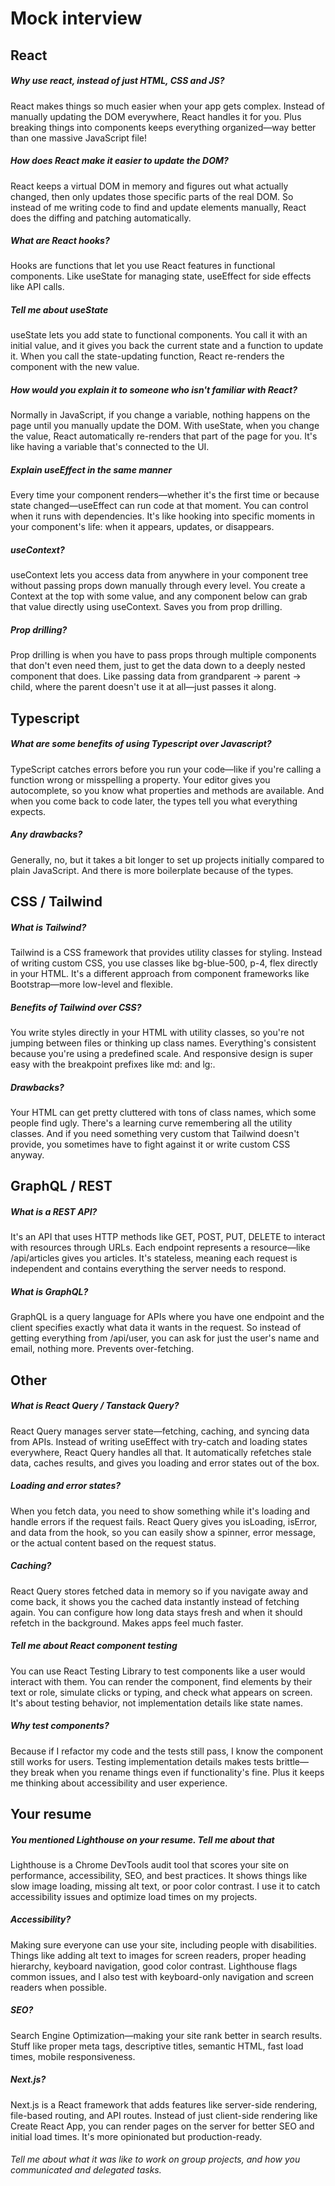 # Mock interview

## React

##### Why use react, instead of just HTML, CSS and JS?

React makes things so much easier when your app gets complex. Instead of manually updating the DOM everywhere, React handles it for you. Plus breaking things into components keeps everything organized—way better than one massive JavaScript file!

##### How does React make it easier to update the DOM?

React keeps a virtual DOM in memory and figures out what actually changed, then only updates those specific parts of the real DOM. So instead of me writing code to find and update elements manually, React does the diffing and patching automatically.

##### What are React hooks?

Hooks are functions that let you use React features in functional components. Like useState for managing state, useEffect for side effects like API calls.

##### Tell me about useState

useState lets you add state to functional components. You call it with an initial value, and it gives you back the current state and a function to update it. When you call the state-updating function, React re-renders the component with the new value.

##### How would you explain it to someone who isn't familiar with React?

Normally in JavaScript, if you change a variable, nothing happens on the page until you manually update the DOM. With useState, when you change the value, React automatically re-renders that part of the page for you. It's like having a variable that's connected to the UI.

##### Explain useEffect in the same manner

Every time your component renders—whether it's the first time or because state changed—useEffect can run code at that moment. You can control when it runs with dependencies. It's like hooking into specific moments in your component's life: when it appears, updates, or disappears.

##### useContext?

useContext lets you access data from anywhere in your component tree without passing props down manually through every level. You create a Context at the top with some value, and any component below can grab that value directly using useContext. Saves you from prop drilling.

##### Prop drilling?

Prop drilling is when you have to pass props through multiple components that don't even need them, just to get the data down to a deeply nested component that does. Like passing data from grandparent → parent → child, where the parent doesn't use it at all—just passes it along.

## Typescript

##### What are some benefits of using Typescript over Javascript?

TypeScript catches errors before you run your code—like if you're calling a function wrong or misspelling a property. Your editor gives you autocomplete, so you know what properties and methods are available. And when you come back to code later, the types tell you what everything expects.

##### Any drawbacks?

Generally, no, but it takes a bit longer to set up projects initially compared to plain JavaScript. And there is more boilerplate because of the types.

## CSS / Tailwind

##### What is Tailwind?

Tailwind is a CSS framework that provides utility classes for styling. Instead of writing custom CSS, you use classes like bg-blue-500, p-4, flex directly in your HTML. It's a different approach from component frameworks like Bootstrap—more low-level and flexible.

##### Benefits of Tailwind over CSS?

You write styles directly in your HTML with utility classes, so you're not jumping between files or thinking up class names. Everything's consistent because you're using a predefined scale. And responsive design is super easy with the breakpoint prefixes like md: and lg:.

##### Drawbacks?

Your HTML can get pretty cluttered with tons of class names, which some people find ugly. There's a learning curve remembering all the utility classes. And if you need something very custom that Tailwind doesn't provide, you sometimes have to fight against it or write custom CSS anyway.

## GraphQL / REST

##### What is a REST API?

It's an API that uses HTTP methods like GET, POST, PUT, DELETE to interact with resources through URLs. Each endpoint represents a resource—like /api/articles gives you articles. It's stateless, meaning each request is independent and contains everything the server needs to respond.

##### What is GraphQL?

GraphQL is a query language for APIs where you have one endpoint and the client specifies exactly what data it wants in the request. So instead of getting everything from /api/user, you can ask for just the user's name and email, nothing more. Prevents over-fetching.

## Other

##### What is React Query / Tanstack Query?

React Query manages server state—fetching, caching, and syncing data from APIs. Instead of writing useEffect with try-catch and loading states everywhere, React Query handles all that. It automatically refetches stale data, caches results, and gives you loading and error states out of the box.

##### Loading and error states?

When you fetch data, you need to show something while it's loading and handle errors if the request fails. React Query gives you isLoading, isError, and data from the hook, so you can easily show a spinner, error message, or the actual content based on the request status.

##### Caching?

React Query stores fetched data in memory so if you navigate away and come back, it shows you the cached data instantly instead of fetching again. You can configure how long data stays fresh and when it should refetch in the background. Makes apps feel much faster.

##### Tell me about React component testing

You can use React Testing Library to test components like a user would interact with them. You can render the component, find elements by their text or role, simulate clicks or typing, and check what appears on screen. It's about testing behavior, not implementation details like state names.

##### Why test components?

Because if I refactor my code and the tests still pass, I know the component still works for users. Testing implementation details makes tests brittle—they break when you rename things even if functionality's fine. Plus it keeps me thinking about accessibility and user experience.

## Your resume

##### You mentioned Lighthouse on your resume. Tell me about that

Lighthouse is a Chrome DevTools audit tool that scores your site on performance, accessibility, SEO, and best practices. It shows things like slow image loading, missing alt text, or poor color contrast. I use it to catch accessibility issues and optimize load times on my projects.

##### Accessibility?

Making sure everyone can use your site, including people with disabilities. Things like adding alt text to images for screen readers, proper heading hierarchy, keyboard navigation, good color contrast. Lighthouse flags common issues, and I also test with keyboard-only navigation and screen readers when possible.

##### SEO?

Search Engine Optimization—making your site rank better in search results. Stuff like proper meta tags, descriptive titles, semantic HTML, fast load times, mobile responsiveness.

##### Next.js?

Next.js is a React framework that adds features like server-side rendering, file-based routing, and API routes. Instead of just client-side rendering like Create React App, you can render pages on the server for better SEO and initial load times. It's more opinionated but production-ready.

###### Tell me about what it was like to work on group projects, and how you communicated and delegated tasks.